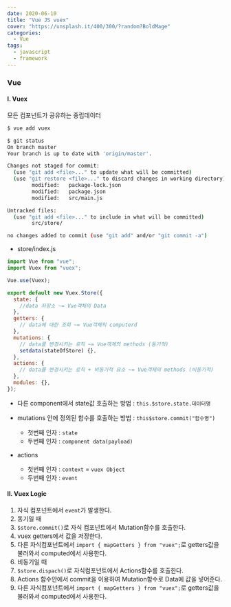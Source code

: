 ```yaml
---
date: 2020-06-10
title: "Vue JS vuex"
cover: "https://unsplash.it/400/300/?random?BoldMage"
categories:
  - Vue
tags:
  - javascript
  - framework
---
```


### Vue

#### I. Vuex

모든 컴포넌트가 공유하는 중립데이터

```bash
$ vue add vuex

$ git status
On branch master
Your branch is up to date with 'origin/master'.

Changes not staged for commit:
  (use "git add <file>..." to update what will be committed)
  (use "git restore <file>..." to discard changes in working directory)
        modified:   package-lock.json
        modified:   package.json
        modified:   src/main.js

Untracked files:
  (use "git add <file>..." to include in what will be committed)
        src/store/

no changes added to commit (use "git add" and/or "git commit -a")
```

- store/index.js

```javascript
import Vue from "vue";
import Vuex from "vuex";

Vue.use(Vuex);

export default new Vuex.Store({
  state: {
    //data 저장소 ~= Vue객체의 Data
  },
  getters: {
    // data에 대한 조회 ~= Vue객체의 computerd
  },
  mutations: {
    // data를 변경시키는 로직 ~= Vue객체의 methods (동기적)
    setdata(stateOfStore) {},
  },
  actions: {
    // data를 변경시키는 로직 + 비동기적 요소 ~= Vue객체의 methods (비동기적)
  },
  modules: {},
});
```

- 다른 component에서 state값 호출하는 방법 : `this.$store.state.데이터명`
- mutations 안에 정의된 함수를 호출하는 방법 : `this$store.commit("함수명")`

  - 첫번째 인자 : `state`
  - 두번째 인자 : `component data(payload)`

- actions
  - 첫번째 인자 : `context` = `vuex Object`
  - 두번째 인자 : `event`

#### II. Vuex Logic

1. 자식 컴포넌트에서 `event`가 발생한다.
2. 동기일 때
3. `$store.commit()`로 자식 컴포넌트에서 Mutation함수를 호출한다.
4. vuex getters에서 값을 저장한다.
5. 다른 자식컴포넌트에서 `import { mapGetters } from "vuex";`로 getters값을 불러와서 computed에서 사용한다.
6. 비동기일 때
7. `$store.dispach()`로 자식컴포넌트에서 Actions함수를 호출한다.
8. Actions 함수안에서 commit을 이용하여 Mutation함수로 Data에 값을 넣어준다.
9. 다른 자식컴포넌트에서 `import { mapGetters } from "vuex";`로 getters값을 불러와서 computed에서 사용한다.
